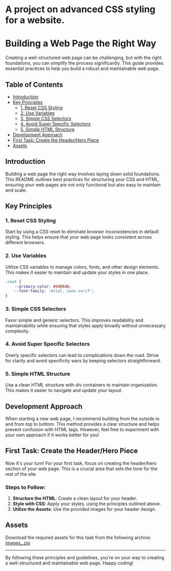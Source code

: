 # A project on advanced CSS styling for a website.
# Building a Web Page the Right Way

Creating a well-structured web page can be challenging, but with the right foundations, you can simplify the process significantly. This guide provides essential practices to help you build a robust and maintainable web page.

## Table of Contents

- [Introduction](#introduction)
- [Key Principles](#key-principles)
  - [1. Reset CSS Styling](#1-reset-css-styling)
  - [2. Use Variables](#2-use-variables)
  - [3. Simple CSS Selectors](#3-simple-css-selectors)
  - [4. Avoid Super Specific Selectors](#4-avoid-super-specific-selectors)
  - [5. Simple HTML Structure](#5-simple-html-structure)
- [Development Approach](#development-approach)
- [First Task: Create the Header/Hero Piece](#first-task-create-the-headerhero-piece)
- [Assets](#assets)

## Introduction

Building a web page the right way involves laying down solid foundations. This README outlines best practices for structuring your CSS and HTML, ensuring your web pages are not only functional but also easy to maintain and scale.

## Key Principles

### 1. Reset CSS Styling

Start by using a CSS reset to eliminate browser inconsistencies in default styling. This helps ensure that your web page looks consistent across different browsers.

### 2. Use Variables

Utilize CSS variables to manage colors, fonts, and other design elements. This makes it easier to maintain and update your styles in one place.

```css
:root {
    --primary-color: #3498db;
    --font-family: 'Arial, sans-serif';
}
```

### 3. Simple CSS Selectors

Favor simple and generic selectors. This improves readability and maintainability while ensuring that styles apply broadly without unnecessary complexity.

### 4. Avoid Super Specific Selectors

Overly specific selectors can lead to complications down the road. Strive for clarity and avoid specificity wars by keeping selectors straightforward.

### 5. Simple HTML Structure

Use a clean HTML structure with div containers to maintain organization. This makes it easier to navigate and update your layout.

## Development Approach

When starting a new web page, I recommend building from the outside in and from top to bottom. This method provides a clear structure and helps prevent confusion with HTML tags. However, feel free to experiment with your own approach if it works better for you!

## First Task: Create the Header/Hero Piece

Now it's your turn! For your first task, focus on creating the header/hero section of your web page. This is a crucial area that sets the tone for the rest of the site.

### Steps to Follow:

1. **Structure the HTML**: Create a clean layout for your header.
2. **Style with CSS**: Apply your styles, using the principles outlined above.
3. **Utilize the Assets**: Use the provided images for your header design.

## Assets

Download the required assets for this task from the following archive: [images_.zip](#)

---

By following these principles and guidelines, you're on your way to creating a well-structured and maintainable web page. Happy coding!
